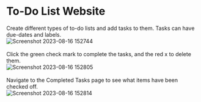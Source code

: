 # To-Do List Website
Create different types of to-do lists and add tasks to them. Tasks can have due-dates and labels. </br> 
![Screenshot 2023-08-16 152744](https://github.com/namari1/To-Do_List_Website/assets/57231358/794ad66d-12f1-4bd3-8621-40c7d81aeeb1) </br> </br> 
Click the green check mark to complete the tasks, and the red x to delete them. </br>
![Screenshot 2023-08-16 152805](https://github.com/namari1/To-Do_List_Website/assets/57231358/e017a5e4-f473-4b6c-94c7-7366476a5a23) </br> </br> 
Navigate to the Completed Tasks page to see what items have been checked off. </br> 
![Screenshot 2023-08-16 152814](https://github.com/namari1/To-Do_List_Website/assets/57231358/3d45cef5-e4df-4781-8bed-75e61958888f)
